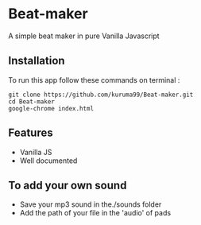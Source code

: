 # Beat-maker
A simple beat maker in pure Vanilla Javascript

## Installation
To run this app follow these commands on terminal :
```
git clone https://github.com/kuruma99/Beat-maker.git
cd Beat-maker
google-chrome index.html
```

## Features
* Vanilla JS
* Well documented

## To add your own sound
* Save your mp3 sound in the./sounds folder
* Add the path of your file in the 'audio' of pads
